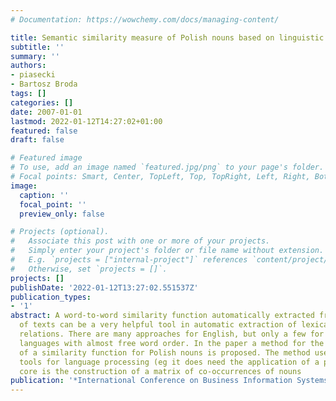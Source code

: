 ```yaml
---
# Documentation: https://wowchemy.com/docs/managing-content/

title: Semantic similarity measure of Polish nouns based on linguistic features
subtitle: ''
summary: ''
authors:
- piasecki
- Bartosz Broda
tags: []
categories: []
date: 2007-01-01
lastmod: 2022-01-12T14:27:02+01:00
featured: false
draft: false

# Featured image
# To use, add an image named `featured.jpg/png` to your page's folder.
# Focal points: Smart, Center, TopLeft, Top, TopRight, Left, Right, BottomLeft, Bottom, BottomRight.
image:
  caption: ''
  focal_point: ''
  preview_only: false

# Projects (optional).
#   Associate this post with one or more of your projects.
#   Simply enter your project's folder or file name without extension.
#   E.g. `projects = ["internal-project"]` references `content/project/deep-learning/index.md`.
#   Otherwise, set `projects = []`.
projects: []
publishDate: '2022-01-12T13:27:02.551537Z'
publication_types:
- '1'
abstract: A word-to-word similarity function automatically extracted from a corpus
  of texts can be a very helpful tool in automatic extraction of lexical semantic
  relations. There are many approaches for English, but only a few for inflective
  languages with almost free word order. In the paper a method for the construction
  of a similarity function for Polish nouns is proposed. The method uses only simple
  tools for language processing (eg it does need the application of a parser). The
  core is the construction of a matrix of co-occurrences of nouns
publication: '*International Conference on Business Information Systems*'
---
```

